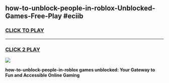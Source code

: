 
## how-to-unblock-people-in-roblox-Unblocked-Games-Free-Play #eciib
<h3>
<a href="https://us.freeplayer.one?title=how-to-unblock-people-in-roblox&ref=9M">CLICK TO PLAY</a></h3>
<hr>

<h3>
<a href="https://us.freeplayer.one?title=how-to-unblock-people-in-roblox&ref=9M">CLICK 2 PLAY</a>
  
</h3>

<a href="https://us.freeplayer.one?title=how-to-unblock-people-in-roblox&ref=9M"><img src="https://clearcache.store/games.png"></a>


**how-to-unblock-people-in-roblox games unblocked: Your Gateway to Fun and Accessible Online Gaming**
